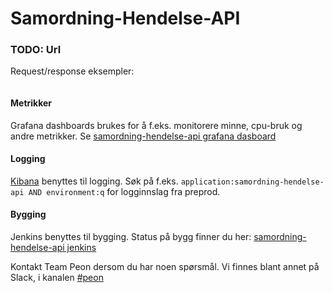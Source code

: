 # Samordning-Hendelse-API


### TODO: Url
Request/response eksempler:
```bash

```

#### Metrikker
Grafana dashboards brukes for å f.eks. monitorere minne, cpu-bruk og andre metrikker.
Se [samordning-hendelse-api grafana dasboard](https://grafana.adeo.no/d/ZxmTPP-mk/samordning-hendelse-api?orgId=1)

#### Logging
[Kibana](https://logs.adeo.no/app/kibana) benyttes til logging. Søk på f.eks. ```application:samordning-hendelse-api AND environment:q``` for logginnslag fra preprod.

#### Bygging
Jenkins benyttes til bygging. Status på bygg finner du her: [samordning-hendelse-api jenkins](https://jenkins-peon.adeo.no/job/samordning-hendelse-api/)

Kontakt Team Peon dersom du har noen spørsmål. Vi finnes blant annet på Slack, i kanalen [#peon](https://nav-it.slack.com/messages/C6M80587R/)